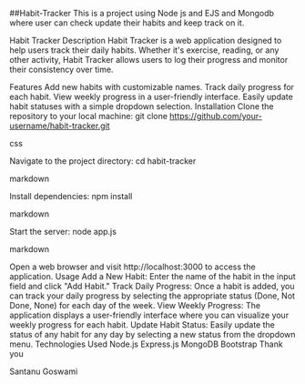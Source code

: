 ##Habit-Tracker
This is a project using Node js and EJS and Mongodb where user can check update their habits and keep track on it.

Habit Tracker
Description
Habit Tracker is a web application designed to help users track their daily habits. Whether it's exercise, reading, or any other activity, Habit Tracker allows users to log their progress and monitor their consistency over time.

Features
Add new habits with customizable names.
Track daily progress for each habit.
View weekly progress in a user-friendly interface.
Easily update habit statuses with a simple dropdown selection.
Installation
Clone the repository to your local machine:
git clone https://github.com/your-username/habit-tracker.git

css

Navigate to the project directory:
cd habit-tracker

markdown

Install dependencies:
npm install

markdown

Start the server:
node app.js

markdown

Open a web browser and visit http://localhost:3000 to access the application.
Usage
Add a New Habit:
Enter the name of the habit in the input field and click "Add Habit."
Track Daily Progress:
Once a habit is added, you can track your daily progress by selecting the appropriate status (Done, Not Done, None) for each day of the week.
View Weekly Progress:
The application displays a user-friendly interface where you can visualize your weekly progress for each habit.
Update Habit Status:
Easily update the status of any habit for any day by selecting a new status from the dropdown menu.
Technologies Used
Node.js
Express.js
MongoDB
Bootstrap
Thank you

Santanu Goswami
